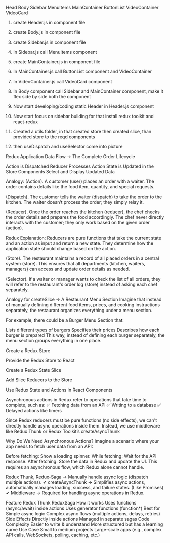 
Head
Body
 Sidebar
   MenuItems
 MainContainer
   ButtonList
   VideoContainer
     VideoCard


1. create Header.js in component file
2. create Body.js in component file
3. create Sidebar.js in component file
4. In Sidebar.js call MenuItems component
5. create MainContainer.js in component file
6. In MainContainer.js call ButtonList component and VideoContainer
7. In VideoContainer.js call VideoCard component
8. In Body component call Sidebar and MainContainer component, make it flex side by side both the component
        
9. Now start developing/coding static Header in Header.js component 
10. Now start focus on sidebar building for that install redux toolkit and react-redux 
11. Created a utils folder, in that created store then created slice, than provided store to the reqd components
12. then useDispatch and useSelector come into picture 



<!-- dyann doesn't means control on  thoughts, thoughts that controls you, stopping that is dyaan + Gives power to be aware of own thoughts-->

<!-- React-redux chronology -->
Redux Application Data Flow → The Complete Order Lifecycle

Action is Dispatched
Reducer Processes Action
State is Updated in the Store
Components Select and Display Updated Data

Analogy:
(Action). A customer (user) places an order with a waiter. The order contains details like the food item, quantity, and special requests.

(Dispatch). The customer tells the waiter (dispatch) to take the order to the kitchen. The waiter doesn’t process the order; they simply relay it.

(Reducer). Once the order reaches the kitchen (reducer), the chef checks the order details and prepares the food accordingly. The chef never directly interacts with the customer; they only work based on the given order (action).

Redux Explanation:
Reducers are pure functions that take the current state and an action as input and return a new state. They determine how the application state should change based on the action.

 (Store). The restaurant maintains a record of all placed orders in a central system (store). This ensures that all departments (kitchen, waiters, managers) can access and update order details as needed.

 (Selector). If a waiter or manager wants to check the list of all orders, they will refer to the restaurant's order log (store) instead of asking each chef separately.

Analogy for createSlice → A Restaurant Menu Section
Imagine that instead of manually defining different food items, prices, and cooking instructions separately, the restaurant organizes everything under a menu section.

For example, there could be a Burger Menu Section that:

Lists different types of burgers
Specifies their prices
Describes how each burger is prepared
This way, instead of defining each burger separately, the menu section groups everything in one place.


<!-- Steps to implement react-redux store -->
Create a Redux Store

Provide the Redux Store to React

Create a Redux State Slice

Add Slice Reducers to the Store

Use Redux State and Actions in React Components

<!-- what are asynchronous actions in react- redux ? -->

Asynchronous actions in Redux refer to operations that take time to complete, such as:
✅ Fetching data from an API
✅ Writing to a database
✅ Delayed actions like timers

Since Redux reducers must be pure functions (no side effects), we can't directly handle async operations inside them. Instead, we use middleware like Redux Thunk or Redux Toolkit’s createAsyncThunk

Why Do We Need Asynchronous Actions?
Imagine a scenario where your app needs to fetch user data from an API:

Before fetching: Show a loading spinner.
While fetching: Wait for the API response.
After fetching: Store the data in Redux and update the UI.
This requires an asynchronous flow, which Redux alone cannot handle.

Redux Thunk,  Redux-Saga → Manually handle async logic (dispatch multiple actions).
✔ createAsyncThunk → Simplifies async actions, automatically manages loading, success, and failure states. (Like Promises)
✔ Middleware → Required for handling async operations in Redux.


Feature	                                         Redux Thunk	                                          ReduxSaga
How it works	                                  Uses functions (async/await) inside actions	        Uses generator functions (function*)
Best for	                                      Simple async logic	                               Complex async flows (multiple actions, delays, retries)
Side Effects	                                  Directly inside actions	                            Managed in separate sagas
Code Complexity	                                Easier to write & understand	                      More structured but has a learning curve
Use Case	                                  Small to medium projects	                               Large-scale apps (e.g., complex API                                                                                                     calls, WebSockets, polling, caching, etc.)

